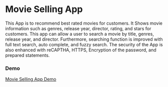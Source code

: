 # Movie Selling App
This App is to recommend best rated movies for customers. It Shows movie information such as genres, release year, director, rating, and stars for customers. This app can allow a user to search a movie by title, genres, release year, and director. Furthermore, searching function is improved with full text search, auto complete, and fuzzy search. The security of the App is also enhanced with reCAPTHA, HTTPS, Encryption of the password, and prepared statements.

### Demo
[Movie Selling App Demo](https://drive.google.com/open?id=1DhhOUhKPLmF_olHEuqB7xc4QOOocDax7)
